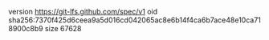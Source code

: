 version https://git-lfs.github.com/spec/v1
oid sha256:7370f425d6ceea9a5d016cd042065ac8e6b14f4ca6b7ace48e10ca718900c8b9
size 67628
